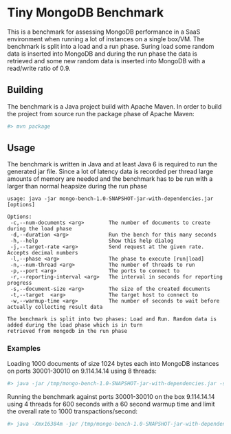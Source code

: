 # Tiny MongoDB Benchmark

This is a benchmark for assessing MongoDB performance in a SaaS environment when running a lot of instances on a single box/VM. The benchmark is split into a load and a run phase. Suring load some random data is inserted into MongoDB and during the run phase the data is retrieved and some new random data is inserted into MongoDB with a read/write ratio of 0.9.

## Building

The benchmark is a Java project build with Apache Maven. In order to build the project from source run the package phase of Apache Maven:
```bash
#> mvn package
```

## Usage

The benchmark is written in Java and at least Java 6 is required to run the generated jar file. Since a lot of latency data is recorded per thread large amounts of memory are needed and the benchmark has to be run with a larger than normal heapsize during the run phase

    usage: java -jar mongo-bench-1.0-SNAPSHOT-jar-with-dependencies.jar [options]

    Options:
     -c,--num-documents <arg>        The number of documents to create during the load phase
     -d,--duration <arg>             Run the bench for this many seconds
     -h,--help                       Show this help dialog
     -j,--target-rate <arg>          Send request at the given rate. Accepts decimal numbers
     -l,--phase <arg>                The phase to execute [run|load]
     -n,--num-thread <arg>           The number of threads to run
     -p,--port <arg>                 The ports to connect to
     -r,--reporting-interval <arg>   The interval in seconds for reporting progress
     -s,--document-size <arg>        The size of the created documents
     -t,--target  <arg>              The target host to connect to
     -w,--warmup-time <arg>          The number of seconds to wait before actually collecting result data

    The benchmark is split into two phases: Load and Run. Random data is added during the load phase which is in turn
    retrieved from mongodb in the run phase


### Examples
Loading 1000 documents of size 1024 bytes each into MongoDB instances on ports 30001-30010 on 9.114.14.14 using 8 threads:
```bash
#> java -jar /tmp/mongo-bench-1.0-SNAPSHOT-jar-with-dependencies.jar -s 1024 -c 1000 -l load -p 30001-30010 -t 9.114.14.14 -n 8
```


Running the benchmark against ports 30001-30010 on the box 9.114.14.14 using 4 threads for 600 seconds with a 60 second warmup time and limit the overall rate to 1000 transpactions/second:
```bash
#> java -Xmx16384m -jar /tmp/mongo-bench-1.0-SNAPSHOT-jar-with-dependencies.jar -l run -p 30001-30010 -t 9.114.14.14 -n 4 -w 60 -d 600 -j 1000
```
